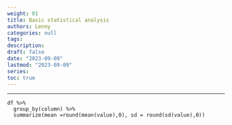```yaml
---
weight: 01
title: Basic statistical analysis
authors: Lenny
categories: null
tags: 
description: 
draft: false
date: "2023-09-09"
lastmod: "2023-09-09"
series:
toc: true
---
```



<!--more-->
---

```
df %>%
  group_by(column) %>%
  summarize(mean =round(mean(value),0), sd = round(sd(value),0))
```
